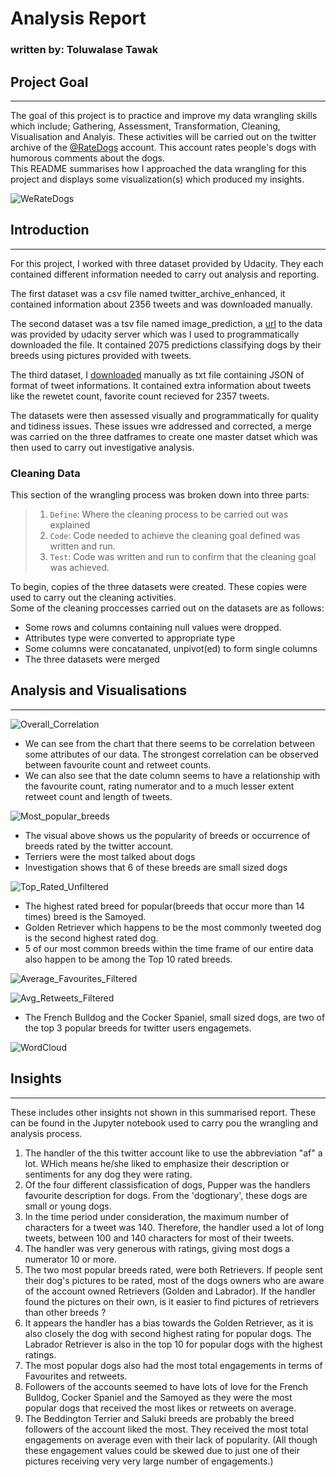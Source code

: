 
# Analysis Report
### written by: Toluwalase Tawak

## Project Goal
----------------------------
The goal of this project is to practice and improve my data wrangling skills which include; Gathering, Assessment, Transformation, Cleaning, Visualisation and Analyis. These activities will be carried out on the twitter archive of the [@RateDogs](https://twitter.com/dog_rates) account. This account rates people's dogs with humorous comments about the dogs.  
This README summarises how I approached the data wrangling for this project and displays some visualization(s) which produced my insights.

![WeRateDogs](Images/-SBRbLoH_400x400.jpg)


## Introduction
----------------------------------------
For this project, I worked with three dataset provided by Udacity. They each contained different information needed to carry out analysis and reporting.

The first dataset was a csv file named twitter_archive_enhanced, it contained information about 2356 tweets and was downloaded manually.

The second dataset was a tsv file named image_prediction, a [url](https://d17h27t6h515a5.cloudfront.net/topher/2017/August/599fd2ad_image-predictions/image-predictions.tsv) to the data was provided by udacity server which was I used to programmatically downloaded the file. It contained 2075 predictions classifying dogs by their breeds using pictures provided with tweets.

The third dataset, I [downloaded](https://video.udacity-data.com/topher/2018/November/5be5fb7d_tweet-json/tweet-json.txt) manually as txt file containing JSON of format of tweet informations. It contained extra information about tweets like the rewetet count, favorite count recieved for 2357 tweets.

The datasets were then assessed visually and programmatically for quality and tidiness issues. These issues wre addressed and corrected, a merge was carried on the three datframes to create one master datset which was then used to carry out investigative analysis.

### Cleaning Data
This section of the wrangling process was broken down into three parts:
>1. `Define`: Where the cleaning process to be carried out was explained
>2. `Code`: Code needed to achieve the cleaning goal defined was written and run.
>3. `Test`: Code was written and run to confirm that the cleaning goal was achieved.

To begin, copies of the three datasets were created. These copies were used to carry out the cleaning activities.  
Some of the cleaning proccesses carried out on the datasets are as follows:

* Some rows and columns containing null values were dropped.
* Attributes type were converted to appropriate type
* Some columns were concatanated, unpivot(ed) to form single columns
* The three datasets were merged

## Analysis and Visualisations
-------------------------------------

![Overall_Correlation](Images/Overall_Correlation.png)
* We can see from the chart that there seems to be correlation between some attributes of our data. The strongest correlation can be observed between favourite count and retweet counts.  
* We can also see that the date column seems to have a relationship with the favourite count, rating numerator and to a much lesser extent retweet count and length of tweets. 

![Most_popular_breeds](Images/Most_popular_breeds.png)

* The visual above shows us the popularity of breeds or occurrence of breeds rated by the twitter account.
* Terriers were the most talked about dogs
* Investigation shows that 6 of these breeds are small sized dogs

![Top_Rated_Unfiltered](Images/Top_Rated_Unfiltered.png)

* The highest rated breed for popular(breeds that occur more than 14 times) breed is the Samoyed. 
* Golden Retriever which happens to be the most commonly tweeted dog is the second highest rated dog. 
* 5 of our most common breeds within the time frame of our entire data also happen to be among the Top 10 rated breeds.

![Average_Favourites_Filtered](Images/Average_Favourites_Filtered.png)

![Avg_Retweets_Filtered](Images/Avg_Retweets_Filtered.png)

* The French Bulldog and the Cocker Spaniel, small sized dogs, are two of the top 3 popular breeds for twitter users engagemets.

![WordCloud](Images/WordCloud.png)

## Insights
--------------------

These includes other insights not shown in this summarised report. These can be found in the Jupyter notebook used to carry pou the wrangling and analysis process.

1. The handler of the this twitter account like to use the abbreviation "af" a lot. WHich means he/she liked to emphasize their description or sentiments for any dog they were rating.
2. Of the four different classisfication of dogs, Pupper was the handlers favourite description for dogs. From the 'dogtionary', these dogs are small or young dogs.
3. In the time period under consideration, the maximum number of characters for a tweet was 140. Therefore, the handler used a lot of long tweets, between 100 and 140 characters for most of their tweets.
4. The handler was very generous with ratings, giving most dogs a numerator 10 or more.
5. The two most popular breeds rated, were both Retrievers. If people sent their dog's pictures to be rated, most of the dogs owners who are aware of the account owned Retrievers (Golden and Labrador). If the handler found the pictures on their own, is it easier to find pictures of retrievers than other breeds ?
6. It appears the handler has a bias towards the Golden Retriever, as it is also closely the dog with second highest rating for popular dogs. The Labrador Retriever is also in the top 10 for popular dogs with the highest ratings.
7. The most popular dogs also had the most total engagements in terms of Favourites and retweets.
8. Followers of the accounts seemed to have lots of love for the French Bulldog, Cocker Spaniel and the Samoyed as they were the most popular dogs that received the most likes or retweets on average.
9. The Beddington Terrier and Saluki breeds are probably the breed followers of the account liked the most. They received the most total engagements on average even with their lack of popularity. (All though these engagement values could be skewed due to just one of their pictures receiving very very large number of engagements.)
